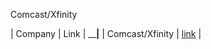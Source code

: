 
Comcast/Xfinity

| Company | Link |
__________|________
| Comcast/Xfinity | [link](https://pc2.mypreferences.com/Comcast/OptOut/Default.aspx "link") |
